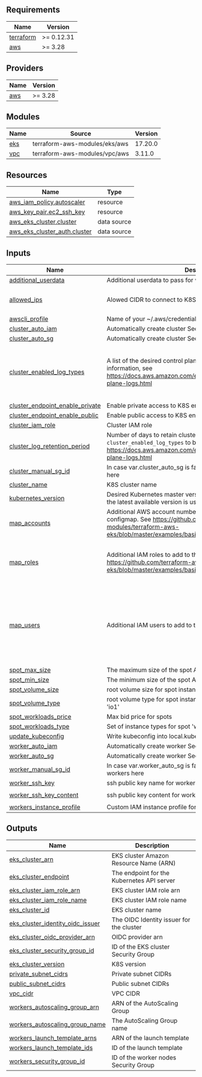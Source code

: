 ## Requirements

| Name | Version |
|------|---------|
| <a name="requirement_terraform"></a> [terraform](#requirement\_terraform) | >= 0.12.31 |
| <a name="requirement_aws"></a> [aws](#requirement\_aws) | >= 3.28 |

## Providers

| Name | Version |
|------|---------|
| <a name="provider_aws"></a> [aws](#provider\_aws) | >= 3.28 |

## Modules

| Name | Source | Version |
|------|--------|---------|
| <a name="module_eks"></a> [eks](#module\_eks) | terraform-aws-modules/eks/aws | 17.20.0 |
| <a name="module_vpc"></a> [vpc](#module\_vpc) | terraform-aws-modules/vpc/aws | 3.11.0 |

## Resources

| Name | Type |
|------|------|
| [aws_iam_policy.autoscaler](https://registry.terraform.io/providers/hashicorp/aws/latest/docs/resources/iam_policy) | resource |
| [aws_key_pair.ec2_ssh_key](https://registry.terraform.io/providers/hashicorp/aws/latest/docs/resources/key_pair) | resource |
| [aws_eks_cluster.cluster](https://registry.terraform.io/providers/hashicorp/aws/latest/docs/data-sources/eks_cluster) | data source |
| [aws_eks_cluster_auth.cluster](https://registry.terraform.io/providers/hashicorp/aws/latest/docs/data-sources/eks_cluster_auth) | data source |

## Inputs

| Name | Description | Type | Default | Required |
|------|-------------|------|---------|:--------:|
| <a name="input_additional_userdata"></a> [additional\_userdata](#input\_additional\_userdata) | Additional userdata to pass for worker nodes | `string` | `"echo \"Empty additional userdata. Nothing to provision.\"\n"` | no |
| <a name="input_allowed_ips"></a> [allowed\_ips](#input\_allowed\_ips) | Alowed CIDR to connect to K8S endpoint | `list(string)` | <pre>[<br>  "0.0.0.0/0"<br>]</pre> | no |
| <a name="input_awscli_profile"></a> [awscli\_profile](#input\_awscli\_profile) | Name of your ~/.aws/credentials profile | `string` | `"default"` | no |
| <a name="input_cluster_auto_iam"></a> [cluster\_auto\_iam](#input\_cluster\_auto\_iam) | Automatically create cluster Security Group | `bool` | `true` | no |
| <a name="input_cluster_auto_sg"></a> [cluster\_auto\_sg](#input\_cluster\_auto\_sg) | Automatically create cluster Security Group | `bool` | `true` | no |
| <a name="input_cluster_enabled_log_types"></a> [cluster\_enabled\_log\_types](#input\_cluster\_enabled\_log\_types) | A list of the desired control plane logging to enable. For more information, see https://docs.aws.amazon.com/en_us/eks/latest/userguide/control-plane-logs.html | `list(string)` | <pre>[<br>  "api",<br>  "audit",<br>  "authenticator",<br>  "controllerManager",<br>  "scheduler"<br>]</pre> | no |
| <a name="input_cluster_endpoint_enable_private"></a> [cluster\_endpoint\_enable\_private](#input\_cluster\_endpoint\_enable\_private) | Enable private access to K8S endpoint | `bool` | `true` | no |
| <a name="input_cluster_endpoint_enable_public"></a> [cluster\_endpoint\_enable\_public](#input\_cluster\_endpoint\_enable\_public) | Enable public access to K8S endpoint | `bool` | `true` | no |
| <a name="input_cluster_iam_role"></a> [cluster\_iam\_role](#input\_cluster\_iam\_role) | Cluster IAM role | `string` | `""` | no |
| <a name="input_cluster_log_retention_period"></a> [cluster\_log\_retention\_period](#input\_cluster\_log\_retention\_period) | Number of days to retain cluster logs. Requires `cluster_enabled_log_types` to be set. See https://docs.aws.amazon.com/en_us/eks/latest/userguide/control-plane-logs.html | `number` | `30` | no |
| <a name="input_cluster_manual_sg_id"></a> [cluster\_manual\_sg\_id](#input\_cluster\_manual\_sg\_id) | In case var.cluster\_auto\_sg is false set security group ID for cluster here | `string` | `""` | no |
| <a name="input_cluster_name"></a> [cluster\_name](#input\_cluster\_name) | K8S cluster name | `string` | `"demo-eks-cluster-dev"` | no |
| <a name="input_kubernetes_version"></a> [kubernetes\_version](#input\_kubernetes\_version) | Desired Kubernetes master version. If you do not specify a value, the latest available version is used | `string` | `"1.21"` | no |
| <a name="input_map_accounts"></a> [map\_accounts](#input\_map\_accounts) | Additional AWS account numbers to add to the aws-auth configmap. See https://github.com/terraform-aws-modules/terraform-aws-eks/blob/master/examples/basic/variables.tf | `list(string)` | `[]` | no |
| <a name="input_map_roles"></a> [map\_roles](#input\_map\_roles) | Additional IAM roles to add to the aws-auth configmap. See https://github.com/terraform-aws-modules/terraform-aws-eks/blob/master/examples/basic/variables.tf | <pre>list(object({<br>    rolearn  = string<br>    username = string<br>    groups   = list(string)<br>  }))</pre> | `[]` | no |
| <a name="input_map_users"></a> [map\_users](#input\_map\_users) | Additional IAM users to add to the aws-auth configmap. | <pre>list(object({<br>    userarn  = string<br>    username = string<br>    groups   = list(string)<br>  }))</pre> | <pre>[<br>  {<br>    "groups": [<br>      "system:masters"<br>    ],<br>    "userarn": "arn:aws:iam::ACC_NUMBER:user/eugene_burachevskiy@company.com",<br>    "username": "eugene_burachevskiy@company.com"<br>  }<br>]</pre> | no |
| <a name="input_spot_max_size"></a> [spot\_max\_size](#input\_spot\_max\_size) | The maximum size of the spot AutoScaling Groups | `number` | `3` | no |
| <a name="input_spot_min_size"></a> [spot\_min\_size](#input\_spot\_min\_size) | The minimum size of the spot AutoScaling Group | `number` | `1` | no |
| <a name="input_spot_volume_size"></a> [spot\_volume\_size](#input\_spot\_volume\_size) | root volume size for spot instances | `number` | `30` | no |
| <a name="input_spot_volume_type"></a> [spot\_volume\_type](#input\_spot\_volume\_type) | root volume type for spot instances, can be 'standard', 'gp2', or 'io1' | `string` | `"gp2"` | no |
| <a name="input_spot_workloads_price"></a> [spot\_workloads\_price](#input\_spot\_workloads\_price) | Max bid price for spots | `string` | `"0.09"` | no |
| <a name="input_spot_workloads_type"></a> [spot\_workloads\_type](#input\_spot\_workloads\_type) | Set of instance types for spot 'workloads' group | `string` | `"m5a.large"` | no |
| <a name="input_update_kubeconfig"></a> [update\_kubeconfig](#input\_update\_kubeconfig) | Write kubeconfig into local.kube\_home | `bool` | `true` | no |
| <a name="input_worker_auto_iam"></a> [worker\_auto\_iam](#input\_worker\_auto\_iam) | Automatically create worker Security Group | `bool` | `true` | no |
| <a name="input_worker_auto_sg"></a> [worker\_auto\_sg](#input\_worker\_auto\_sg) | Automatically create worker Security Group | `bool` | `true` | no |
| <a name="input_worker_manual_sg_id"></a> [worker\_manual\_sg\_id](#input\_worker\_manual\_sg\_id) | In case var.worker\_auto\_sg is false set security group ID for workers here | `string` | `""` | no |
| <a name="input_worker_ssh_key"></a> [worker\_ssh\_key](#input\_worker\_ssh\_key) | ssh public key name for workers | `string` | `"eugene_burachevskiy@company.com"` | no |
| <a name="input_worker_ssh_key_content"></a> [worker\_ssh\_key\_content](#input\_worker\_ssh\_key\_content) | ssh public key content for workers | `string` | `"ssh-rsa AAAAB3NzaC1yc2EAAAADAQABAAABAQDGqEBr9D3Nf1rzi8m0GLXqOD0ruIcKmUjUPqWPGduza5BmSO4i0p1bi25OAYYRUlw0Q1DcT8gA52EY7UroL6s0H0FUp2LS8si+fIvMHKBNQs9yBKZG0nu9SJ+ZENXgoSr4+GY+AO44Wrfpa5IMBq0R2n+jpNJY9AbpAhQxh4wL0pEixeqCOeSt0FCspCDe9ufB9bJSE9kA1JSmHBQppAk8zgbJT1hMAXTOI7Gf0qRaHiG6yvwJWDd+CXbaCOQb1w94t0s2c2HvxeDdFL15ysP7FH/yvVz8tLkL6olfwKMf/eGSlQSHN757Ca5Aufn7/o6y9uw0QoFFsZ4/hn56B2xh"` | no |
| <a name="input_workers_instance_profile"></a> [workers\_instance\_profile](#input\_workers\_instance\_profile) | Custom IAM instance profile for worker nodes | `string` | `""` | no |

## Outputs

| Name | Description |
|------|-------------|
| <a name="output_eks_cluster_arn"></a> [eks\_cluster\_arn](#output\_eks\_cluster\_arn) | EKS cluster Amazon Resource Name (ARN) |
| <a name="output_eks_cluster_endpoint"></a> [eks\_cluster\_endpoint](#output\_eks\_cluster\_endpoint) | The endpoint for the Kubernetes API server |
| <a name="output_eks_cluster_iam_role_arn"></a> [eks\_cluster\_iam\_role\_arn](#output\_eks\_cluster\_iam\_role\_arn) | EKS cluster IAM role arn |
| <a name="output_eks_cluster_iam_role_name"></a> [eks\_cluster\_iam\_role\_name](#output\_eks\_cluster\_iam\_role\_name) | EKS cluster IAM role name |
| <a name="output_eks_cluster_id"></a> [eks\_cluster\_id](#output\_eks\_cluster\_id) | EKS cluster name |
| <a name="output_eks_cluster_identity_oidc_issuer"></a> [eks\_cluster\_identity\_oidc\_issuer](#output\_eks\_cluster\_identity\_oidc\_issuer) | The OIDC Identity issuer for the cluster |
| <a name="output_eks_cluster_oidc_provider_arn"></a> [eks\_cluster\_oidc\_provider\_arn](#output\_eks\_cluster\_oidc\_provider\_arn) | OIDC provider arn |
| <a name="output_eks_cluster_security_group_id"></a> [eks\_cluster\_security\_group\_id](#output\_eks\_cluster\_security\_group\_id) | ID of the EKS cluster Security Group |
| <a name="output_eks_cluster_version"></a> [eks\_cluster\_version](#output\_eks\_cluster\_version) | K8S version |
| <a name="output_private_subnet_cidrs"></a> [private\_subnet\_cidrs](#output\_private\_subnet\_cidrs) | Private subnet CIDRs |
| <a name="output_public_subnet_cidrs"></a> [public\_subnet\_cidrs](#output\_public\_subnet\_cidrs) | Public subnet CIDRs |
| <a name="output_vpc_cidr"></a> [vpc\_cidr](#output\_vpc\_cidr) | VPC CIDR |
| <a name="output_workers_autoscaling_group_arn"></a> [workers\_autoscaling\_group\_arn](#output\_workers\_autoscaling\_group\_arn) | ARN of the AutoScaling Group |
| <a name="output_workers_autoscaling_group_name"></a> [workers\_autoscaling\_group\_name](#output\_workers\_autoscaling\_group\_name) | The AutoScaling Group name |
| <a name="output_workers_launch_template_arns"></a> [workers\_launch\_template\_arns](#output\_workers\_launch\_template\_arns) | ARN of the launch template |
| <a name="output_workers_launch_template_ids"></a> [workers\_launch\_template\_ids](#output\_workers\_launch\_template\_ids) | ID of the launch template |
| <a name="output_workers_security_group_id"></a> [workers\_security\_group\_id](#output\_workers\_security\_group\_id) | ID of the worker nodes Security Group |
